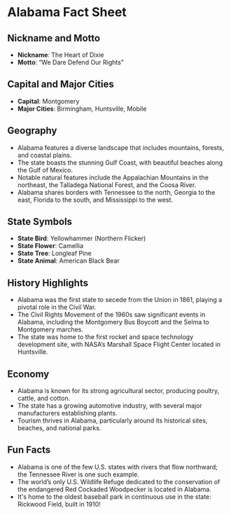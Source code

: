 # Alabama Fact Sheet

## Nickname and Motto
- **Nickname**: The Heart of Dixie
- **Motto**: “We Dare Defend Our Rights”

## Capital and Major Cities
- **Capital**: Montgomery 
- **Major Cities**: Birmingham, Huntsville, Mobile

## Geography
- Alabama features a diverse landscape that includes mountains, forests, and coastal plains.
- The state boasts the stunning Gulf Coast, with beautiful beaches along the Gulf of Mexico.
- Notable natural features include the Appalachian Mountains in the northeast, the Talladega National Forest, and the Coosa River.
- Alabama shares borders with Tennessee to the north, Georgia to the east, Florida to the south, and Mississippi to the west.

## State Symbols
- **State Bird**: Yellowhammer (Northern Flicker)
- **State Flower**: Camellia
- **State Tree**: Longleaf Pine
- **State Animal**: American Black Bear

## History Highlights
- Alabama was the first state to secede from the Union in 1861, playing a pivotal role in the Civil War.
- The Civil Rights Movement of the 1960s saw significant events in Alabama, including the Montgomery Bus Boycott and the Selma to Montgomery marches.
- The state was home to the first rocket and space technology development site, with NASA’s Marshall Space Flight Center located in Huntsville.

## Economy
- Alabama is known for its strong agricultural sector, producing poultry, cattle, and cotton.
- The state has a growing automotive industry, with several major manufacturers establishing plants.
- Tourism thrives in Alabama, particularly around its historical sites, beaches, and national parks.

## Fun Facts
- Alabama is one of the few U.S. states with rivers that flow northward; the Tennessee River is one such example.
- The world’s only U.S. Wildlife Refuge dedicated to the conservation of the endangered Red Cockaded Woodpecker is located in Alabama.
- It's home to the oldest baseball park in continuous use in the state: Rickwood Field, built in 1910!